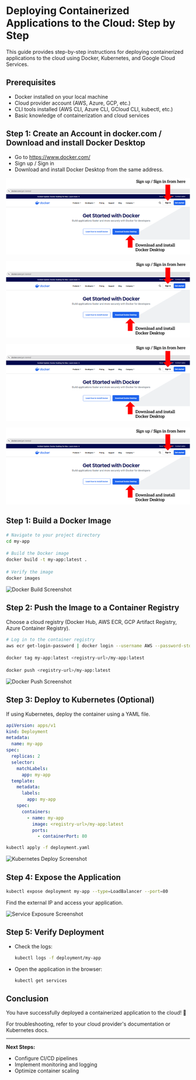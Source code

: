 # Deploying Containerized Applications to the Cloud: Step by Step

This guide provides step-by-step instructions for deploying containerized applications to the cloud using Docker, Kubernetes, and Google Cloud Services.

## Prerequisites
- Docker installed on your local machine
- Cloud provider account (AWS, Azure, GCP, etc.)
- CLI tools installed (AWS CLI, Azure CLI, GCloud CLI, kubectl, etc.)
- Basic knowledge of containerization and cloud services


## Step 1: Create an Account in docker.com / Download and install Docker Desktop
- Go to https://www.docker.com/
- Sign up / Sign in
- Download and install Docker Desktop from the same address.

![SignUp-SignIn-Install-Docker](images/01-Signup-Docker.png)

![SignUp-SignIn-Install-Docker](images/01-Signup-Docker.png)

![SignUp-SignIn-Install-Docker](images/01-Signup-Docker.png)

![SignUp-SignIn-Install-Docker](images/01-Signup-Docker.png)


## Step 1: Build a Docker Image
```bash
# Navigate to your project directory
cd my-app

# Build the Docker image
docker build -t my-app:latest .

# Verify the image
docker images
```
![Docker Build Screenshot](images/docker_build.png)

## Step 2: Push the Image to a Container Registry
Choose a cloud registry (Docker Hub, AWS ECR, GCP Artifact Registry, Azure Container Registry).

```bash
# Log in to the container registry
aws ecr get-login-password | docker login --username AWS --password-stdin <aws-account-id>.dkr.ecr.<region>.amazonaws.com

docker tag my-app:latest <registry-url>/my-app:latest

docker push <registry-url>/my-app:latest
```
![Docker Push Screenshot](images/docker_push.png)

## Step 3: Deploy to Kubernetes (Optional)
If using Kubernetes, deploy the container using a YAML file.

```yaml
apiVersion: apps/v1
kind: Deployment
metadata:
  name: my-app
spec:
  replicas: 2
  selector:
    matchLabels:
      app: my-app
  template:
    metadata:
      labels:
        app: my-app
    spec:
      containers:
        - name: my-app
          image: <registry-url>/my-app:latest
          ports:
            - containerPort: 80
```
```bash
kubectl apply -f deployment.yaml
```
![Kubernetes Deploy Screenshot](images/kubernetes_deploy.png)

## Step 4: Expose the Application
```bash
kubectl expose deployment my-app --type=LoadBalancer --port=80
```
Find the external IP and access your application.

![Service Exposure Screenshot](images/service_exposure.png)

## Step 5: Verify Deployment
- Check the logs:
  ```bash
  kubectl logs -f deployment/my-app
  ```
- Open the application in the browser:
  ```bash
  kubectl get services
  ```

## Conclusion
You have successfully deployed a containerized application to the cloud! 🎉

For troubleshooting, refer to your cloud provider's documentation or Kubernetes docs.

---
**Next Steps:**
- Configure CI/CD pipelines
- Implement monitoring and logging
- Optimize container scaling
